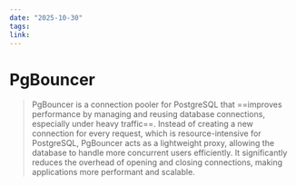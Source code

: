 ```yaml
---
date: "2025-10-30"
tags: 
link:
---
```


# PgBouncer

> PgBouncer is a connection pooler for PostgreSQL that ==improves performance by managing and reusing database connections, especially under heavy traffic==. Instead of creating a new connection for every request, which is resource-intensive for PostgreSQL, PgBouncer acts as a lightweight proxy, allowing the database to handle more concurrent users efficiently. It significantly reduces the overhead of opening and closing connections, making applications more performant and scalable.

